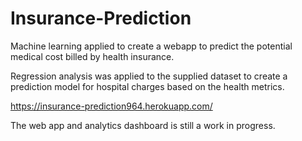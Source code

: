 # Insurance-Prediction
Machine learning applied to create a webapp to predict the potential medical cost billed by health insurance.

Regression analysis was applied to the supplied dataset to create a prediction model for hospital charges based on the health metrics.

https://insurance-prediction964.herokuapp.com/

The web app and analytics dashboard is still a work in progress.
